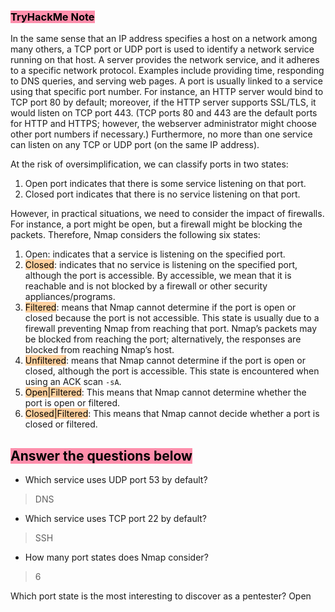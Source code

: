 ### <mark style="background: #FF5582A6;">TryHackMe Note
</mark>
In the same sense that an IP address specifies a host on a network among many others, a TCP port or UDP port is used to identify a network service running on that host. A server provides the network service, and it adheres to a specific network protocol. Examples include providing time, responding to DNS queries, and serving web pages. A port is usually linked to a service using that specific port number. For instance, an HTTP server would bind to TCP port 80 by default; moreover, if the HTTP server supports SSL/TLS, it would listen on TCP port 443. (TCP ports 80 and 443 are the default ports for HTTP and HTTPS; however, the webserver administrator might choose other port numbers if necessary.) Furthermore, no more than one service can listen on any TCP or UDP port (on the same IP address).

At the risk of oversimplification, we can classify ports in two states:

1. Open port indicates that there is some service listening on that port.
2. Closed port indicates that there is no service listening on that port.

However, in practical situations, we need to consider the impact of firewalls. For instance, a port might be open, but a firewall might be blocking the packets. Therefore, Nmap considers the following six states:

1. Open: indicates that a service is listening on the specified port.
2. <mark style="background: #FFB86CA6;">Closed</mark>: indicates that no service is listening on the specified port, although the port is accessible. By accessible, we mean that it is reachable and is not blocked by a firewall or other security appliances/programs.
3. <mark style="background: #FFB86CA6;">Filtered</mark>: means that Nmap cannot determine if the port is open or closed because the port is not accessible. This state is usually due to a firewall preventing Nmap from reaching that port. Nmap’s packets may be blocked from reaching the port; alternatively, the responses are blocked from reaching Nmap’s host.
4. <mark style="background: #FFB86CA6;">Unfiltered</mark>: means that Nmap cannot determine if the port is open or closed, although the port is accessible. This state is encountered when using an ACK scan `-sA`.
5. <mark style="background: #FFB86CA6;">Open|Filtered</mark>: This means that Nmap cannot determine whether the port is open or filtered.
6. <mark style="background: #FFB86CA6;">Closed|Filtered</mark>: This means that Nmap cannot decide whether a port is closed or filtered.

## <mark style="background: #FF5582A6;">Answer the questions below</mark>

- Which service uses UDP port 53 by default? 
> DNS

- Which service uses TCP port 22 by default?
> SSH

- How many port states does Nmap consider?
> 6


Which port state is the most interesting to discover as a pentester?
Open

